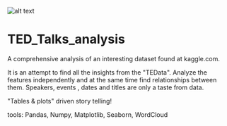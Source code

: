 ![alt text](https://botw-pd.s3.amazonaws.com/styles/logo-thumbnail/s3/112013/ted-logo.png?itok=c6epunr0)


# TED_Talks_analysis
A comprehensive analysis of an interesting dataset found at kaggle.com.

It is an attempt to find all the insights from the "TEData". Analyze the features independently and at the same time find relationships between them. Speakers, events , dates and titles are only a taste from data.

"Tables & plots" driven story telling!

tools: Pandas, Numpy, Matplotlib, Seaborn, WordCloud